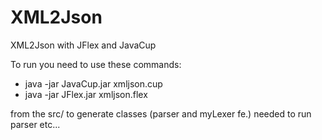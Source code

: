 # XML2Json
XML2Json with JFlex and JavaCup


To run you need to use these commands: 

* java -jar JavaCup.jar xmljson.cup
* java -jar JFlex.jar xmljson.flex

from the src/ to generate classes (parser and myLexer fe.) needed to run parser etc...
